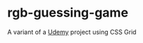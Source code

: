 # rgb-guessing-game

A variant of a <a href='https://www.udemy.com/the-web-developer-bootcamp/' target='_blank'>Udemy</a> project using CSS Grid

